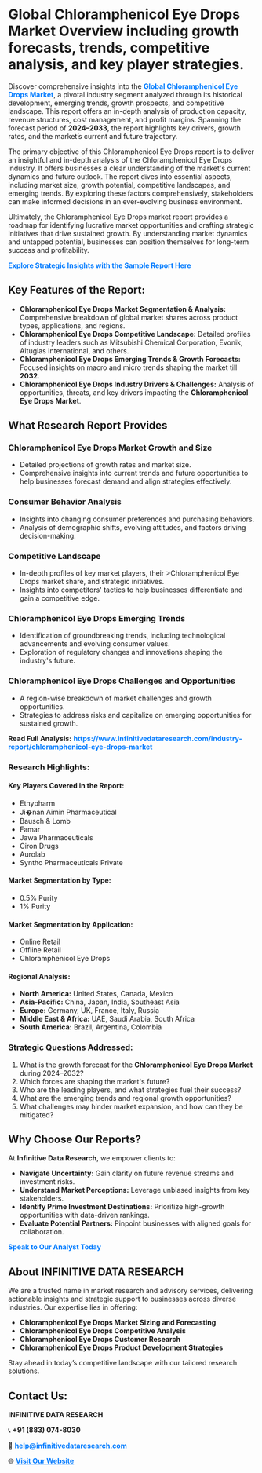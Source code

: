 <h1>Global Chloramphenicol Eye Drops Market Overview including growth forecasts, trends, competitive analysis, and key player strategies.</h1>
<p>
Discover comprehensive insights into the 
<a href="https://www.infinitivedataresearch.com/industry-report/chloramphenicol-eye-drops-market" rel="dofollow" style="color: #007BFF; text-decoration: none;"><strong>Global Chloramphenicol Eye Drops Market</strong></a>, a pivotal industry segment analyzed through its historical development, emerging trends, growth prospects, and competitive landscape. This report offers an in-depth analysis of production capacity, revenue structures, cost management, and profit margins. Spanning the forecast period of <strong>2024–2033</strong>, the report highlights key drivers, growth rates, and the market’s current and future trajectory.
</p>
<p>
The primary objective of this Chloramphenicol Eye Drops report is to deliver an insightful and in-depth analysis of the Chloramphenicol Eye Drops industry. It offers businesses a clear understanding of the market's current dynamics and future outlook. The report dives into essential aspects, including market size, growth potential, competitive landscapes, and emerging trends. By exploring these factors comprehensively, stakeholders can make informed decisions in an ever-evolving business environment.
</p>
<p>
Ultimately, the Chloramphenicol Eye Drops market report provides a roadmap for identifying lucrative market opportunities and crafting strategic initiatives that drive sustained growth. By understanding market dynamics and untapped potential, businesses can position themselves for long-term success and profitability.
</p>
<p>
<a href="https://www.infinitivedataresearch.com/request-sample/reportId=112164" style="color: #007BFF; text-decoration: none;"><strong>Explore Strategic Insights with the Sample Report Here</strong></a>
</p>

<h2>Key Features of the Report:</h2>
<ul>
<li><strong>Chloramphenicol Eye Drops Market Segmentation & Analysis:</strong> Comprehensive breakdown of global market shares across product types, applications, and regions.</li>
<li><strong>Chloramphenicol Eye Drops Competitive Landscape:</strong> Detailed profiles of industry leaders such as Mitsubishi Chemical Corporation, Evonik, Altuglas International, and others.</li>
<li><strong>Chloramphenicol Eye Drops Emerging Trends & Growth Forecasts:</strong> Focused insights on macro and micro trends shaping the market till <strong>2032</strong>.</li>
<li><strong>Chloramphenicol Eye Drops Industry Drivers & Challenges:</strong> Analysis of opportunities, threats, and key drivers impacting the <strong>Chloramphenicol Eye Drops Market</strong>.</li>
</ul>

<h2>What Research Report Provides</h2>
<h3>Chloramphenicol Eye Drops Market Growth and Size</h3>
<ul>
<li>Detailed projections of growth rates and market size.</li>
<li>Comprehensive insights into current trends and future opportunities to help businesses forecast demand and align strategies effectively.</li>
</ul>

<h3>Consumer Behavior Analysis</h3>
<ul>
<li>Insights into changing consumer preferences and purchasing behaviors.</li>
<li>Analysis of demographic shifts, evolving attitudes, and factors driving decision-making.</li>
</ul>

<h3>Competitive Landscape</h3>
<ul>
<li>In-depth profiles of key market players, their >Chloramphenicol Eye Drops market share, and strategic initiatives.</li>
<li>Insights into competitors' tactics to help businesses differentiate and gain a competitive edge.</li>
</ul>

<h3>Chloramphenicol Eye Drops Emerging Trends</h3>
<ul>
<li>Identification of groundbreaking trends, including technological advancements and evolving consumer values.</li>
<li>Exploration of regulatory changes and innovations shaping the industry's future.</li>
</ul>

<h3>Chloramphenicol Eye Drops Challenges and Opportunities</h3>
<ul>
<li>A region-wise breakdown of market challenges and growth opportunities.</li>
<li>Strategies to address risks and capitalize on emerging opportunities for sustained growth.</li>
</ul>
<p><strong>Read Full Analysis:</strong> <a href="https://www.infinitivedataresearch.com/industry-report/chloramphenicol-eye-drops-market" rel="dofollow" style="color: #007BFF; text-decoration: none;"><strong>https://www.infinitivedataresearch.com/industry-report/chloramphenicol-eye-drops-market</strong></a></p>
<h3>Research Highlights:</h3>
<h4>Key Players Covered in the Report:</h4>
<ul><li>Ethypharm</li><li>Ji�nan Aimin Pharmaceutical</li><li>Bausch &amp; Lomb</li><li>Famar</li><li>Jawa Pharmaceuticals</li><li>Ciron Drugs</li><li>Aurolab</li><li>Syntho Pharmaceuticals Private</li></ul>
<h4>Market Segmentation by Type:</h4>
<ul><li>0.5% Purity</li><li>1% Purity</li></ul>
<h4>Market Segmentation by Application:</h4>
<ul><li>Online Retail</li><li>Offline Retail</li><li>Chloramphenicol Eye Drops</li></ul>

<h4>Regional Analysis:</h4>
<ul>
<li><strong>North America:</strong> United States, Canada, Mexico</li>
<li><strong>Asia-Pacific:</strong> China, Japan, India, Southeast Asia</li>
<li><strong>Europe:</strong> Germany, UK, France, Italy, Russia</li>
<li><strong>Middle East & Africa:</strong> UAE, Saudi Arabia, South Africa</li>
<li><strong>South America:</strong> Brazil, Argentina, Colombia</li>
</ul>

<h3>Strategic Questions Addressed:</h3>
<ol>
<li>What is the growth forecast for the <strong>Chloramphenicol Eye Drops Market</strong> during 2024–2032?</li>
<li>Which forces are shaping the market's future?</li>
<li>Who are the leading players, and what strategies fuel their success?</li>
<li>What are the emerging trends and regional growth opportunities?</li>
<li>What challenges may hinder market expansion, and how can they be mitigated?</li>
</ol>

<h2>Why Choose Our Reports?</h2>
<p>At <strong>Infinitive Data Research</strong>, we empower clients to:</p>
<ul>
<li><strong>Navigate Uncertainty:</strong> Gain clarity on future revenue streams and investment risks.</li>
<li><strong>Understand Market Perceptions:</strong> Leverage unbiased insights from key stakeholders.</li>
<li><strong>Identify Prime Investment Destinations:</strong> Prioritize high-growth opportunities with data-driven rankings.</li>
<li><strong>Evaluate Potential Partners:</strong> Pinpoint businesses with aligned goals for collaboration.</li>
</ul>
<p><a href="https://www.infinitivedataresearch.com/industry-report/chloramphenicol-eye-drops-market" rel="dofollow" style="color: #007BFF; text-decoration: none;"><strong>Speak to Our Analyst Today</strong></a></p>

<h2>About INFINITIVE DATA RESEARCH</h2>
<p>We are a trusted name in market research and advisory services, delivering actionable insights and strategic support to businesses across diverse industries. Our expertise lies in offering:</p>
<ul>
<li><strong>Chloramphenicol Eye Drops Market Sizing and Forecasting</strong></li>
<li><strong>Chloramphenicol Eye Drops Competitive Analysis</strong></li>
<li><strong>Chloramphenicol Eye Drops Customer Research</strong></li>
<li><strong>Chloramphenicol Eye Drops Product Development Strategies</strong></li>
</ul>
<p>Stay ahead in today’s competitive landscape with our tailored research solutions.</p>

<h2>Contact Us:</h2>
<p><strong>INFINITIVE DATA RESEARCH</strong></p>
<p>📞 <strong>+91 (883) 074-8030</strong></p>
<p>📧 <strong><a href="mailto:help@infinitivedataresearch.com" style="color: #007BFF;">help@infinitivedataresearch.com</a></strong></p>
<p>🌐 <strong><a href="https://www.infinitivedataresearch.com" rel="dofollow" style="color: #007BFF;">Visit Our Website</a></strong></p>